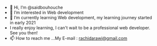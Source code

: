 - 👋 Hi, I’m @saidbouhouche
- 👀 I’m interested in Web development
- 🌱 I’m currently learning Web development, my learning journey started in early 2021
- I really enjoy learning, I can't wait to be a professional web developer. See you then!  
- 📫 How to reach me ...My E-mail : rachidarawi@gmail.com
